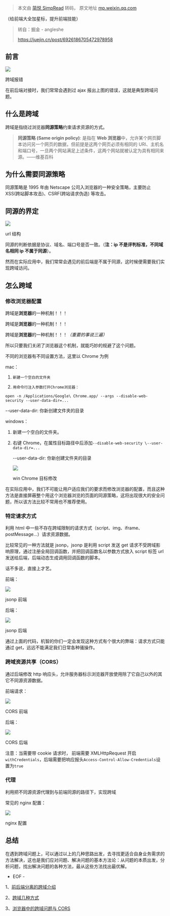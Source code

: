 > 本文由 [简悦 SimpRead](http://ksria.com/simpread/) 转码， 原文地址 [mp.weixin.qq.com](https://mp.weixin.qq.com/s?__biz=MzAxODE2MjM1MA==&mid=2651571047&idx=2&sn=a8907f5ffecce37d3f3a3f6e6f45ee6e&chksm=802514a6b7529db08f28dc662d493c9dab593fa897ee49d3cf377815d1430905381b527e030f&scene=21#wechat_redirect)

（给前端大全加星标，提升前端技能）

> 转自：掘金 - angleshe  
> 
> https://juejin.cn/post/6926186705472978958

前言
--

![](https://mmbiz.qpic.cn/mmbiz_png/zPh0erYjkib04MJu2FFB1pfhibicFLhvj5sEJKTUzDCH81K5WYib9wRUEVg3vrwBzeY9ViabwpzldpvgwMYc5gP3f4A/640?wx_fmt=png)

跨域报错

在前后端对接时，我们常常会遇到过 ajax 报出上图的错误，这就是典型跨域问题。

什么是跨域
-----

跨域是指绕过浏览器**同源策略**约束请求资源的方式。

> **同源策略 (Same origin policy)**: 是指在 **Web 浏览器**中，允许某个网页脚本访问另一个网页的数据，但前提是这两个网页必须有相同的 URI、主机名和端口号，一旦两个网站满足上述条件，这两个网站就被认定为具有相同来源。——维基百科

为什么需要同源策略
---------

同源策略是 1995 年由 Netscape 公司入浏览器的一种安全策略，主要防止 XSS(跨站脚本攻击)、CSRF(跨站请求伪造) 等攻击。

同源的界定
-----

![](https://mmbiz.qpic.cn/mmbiz_png/zPh0erYjkib04MJu2FFB1pfhibicFLhvj5sycnLAdU1ytBbibPfhAx2VaMPpvkxh8SEjF3ibT0bwvsGibAVQtcWg3JgA/640?wx_fmt=png)

url 结构

同源的判断依据是协议、域名、端口号是否一致。（**注：ip 不是评判标准，不同域名相同 ip 不属于同源**）。

然而在实际应用中，我们常常会遇见的前后端是不属于同源，这时候便需要我们实现跨域访问。

怎么跨域
----

### 修改浏览器配置

跨域是**浏览器**的一种机制！！！

跨域是**浏览器**的一种机制！！！

跨域是**浏览器**的一种机制！！！_（重要的事说三遍）_

所以只要我们关闭了浏览器这个机制，就能巧妙的规避了这个问题。

不同的浏览器有不同设置方法，这里以 Chrome 为例

mac：

1.  ```
    新建一个空白的文件夹
    ```
    
2.  ```
    用命令行注入参数打开Chrome浏览器：
    ```
    

```
open -n /Applications/Google\ Chrome.app/ --args --disable-web-security --user-data-dir=...
```

--user-data-dir: 你新创建文件夹的目录

windows：

1.  新建一个空白的文件夹。
    
2.  右键 Chrome，在属性目标路径中后添加`--disable-web-security \--user-data-dir=...`
    
    --user-data-dir: 你新创建文件夹的目录
    
    ![](https://mmbiz.qpic.cn/mmbiz_png/zPh0erYjkib04MJu2FFB1pfhibicFLhvj5sBoGzGibRiamMLWWhTNx32xYYalEtbiccWticZn7eyaQKgwnzNnXXZhGRPQ/640?wx_fmt=png)
    
    win Chrome 目标修改
    

在实际应用中，我们不可能让用户适应我们的要求而修改浏览器的配置，而且这种方法是直接屏蔽整个用这个浏览器浏览的页面的同源策略，这将出现很大的安全问题，所以该方法比较不常用也不推荐使用。

### 特定请求方式

利用 html 中一些不存在跨域限制的请求方式（script、img、iframe、postMessage...）请求资源数据。

比较常见的一种方法就是 jsonp，jsonp 是利用 script 发送 get 请求不受跨域影响原理，通过注册全局回调函数，并把回调函数名以参数方式放入 script 标签 url 发送给后端，后端动态生成调用回调函数的脚本。

话不多说，直接上才艺。

前端：

![](https://mmbiz.qpic.cn/mmbiz_png/zPh0erYjkib04MJu2FFB1pfhibicFLhvj5sOdjfJ1SPLZ9qhzcMweibpOzCLXiaWjweoaM0aFuWe4k2yPzgs7s6CbCQ/640?wx_fmt=png)

jsonp 前端

后端：

![](https://mmbiz.qpic.cn/mmbiz_png/zPh0erYjkib04MJu2FFB1pfhibicFLhvj5sbSLOPog5g3pA84auZB4IekOSvZWNABGsfvVb37lWfBdOphgTJ3mbug/640?wx_fmt=png)

jsonp 后端

通过上面的代码，机智的你们一定会发现这种方式有个很大的弊端：请求方式只能通过 get，远远不能满足我们日常各种骚操作。

### 跨域资源共享（CORS）

通过后端修改 http 响应头，允许服务器标示浏览器开放使用除了它自己以外的其它不同源资源数据。

前端请求：

![](https://mmbiz.qpic.cn/mmbiz_png/zPh0erYjkib04MJu2FFB1pfhibicFLhvj5suaJzC0zJmHcsGTjkRImrvmWDcI3Nb2E5vcq2yPia7RrK4YDgx2YmMhA/640?wx_fmt=png)

CORS 前端

后端：

![](https://mmbiz.qpic.cn/mmbiz_png/zPh0erYjkib04MJu2FFB1pfhibicFLhvj5s0BDibKfhmqia8yRbpR0sqXwSumA1jLScEwjQicC6MNmlu6f3LGhctI7iaQ/640?wx_fmt=png)

CORS 后端

注意：当需要带 cookie 请求时， 前端需要 XMLHttpRequest 开启`withCredentials`，后端需要把响应报头`Access-Control-Allow-Credentials`设置为`true`

### 代理

利用把不同源资源代理到与前端同源的路径下，实现跨域

常见的 nginx 配置：

![](https://mmbiz.qpic.cn/mmbiz_png/zPh0erYjkib04MJu2FFB1pfhibicFLhvj5sXnqRouYSkddowGyUUEEMr9E37zzictTt2Sx2b79hBmsh426KVHXS0jg/640?wx_fmt=png)

nginx 配置

总结
--

在遇到跨域问题上，可以通过以上的几种思路出发，去寻找更适合自身业务需求的方法解决，这也是我们应对问题、解决问题的基本方法论：从问题的本质出发，分析问题，找出解决问题的各种方法，最从这些方法找出最优解。

- EOF -

1、[前后端分离的跨域介绍](http://mp.weixin.qq.com/s?__biz=MzAxODE2MjM1MA==&mid=2651558161&idx=1&sn=99ae3a0cf812dd7c4a1ff3fbe4eafe61&chksm=802546d0b752cfc67cb07a9988e1c582c6293d6d03d98a638dc538b13b948e1d28435c755a33&scene=21#wechat_redirect)

2、[跨域几种方式](http://mp.weixin.qq.com/s?__biz=MzAxODE2MjM1MA==&mid=2651555214&idx=1&sn=f061ff032e06b8560c5a3832404d4cf5&chksm=8025524fb752db59010d0912042a5a3a7a4bacba25a188f73bebdbb51b09da2ef1e948ebe97e&scene=21#wechat_redirect)

3、[浏览器中的跨域问题与 CORS](http://mp.weixin.qq.com/s?__biz=MzAxODE2MjM1MA==&mid=2651561843&idx=2&sn=b970defb9774d723078bf18e78ca815c&chksm=802548b2b752c1a48b9a18e99a3e36978a3ab308d1f07b09b9860d5779576e7c1702c65ee0b1&scene=21#wechat_redirect)